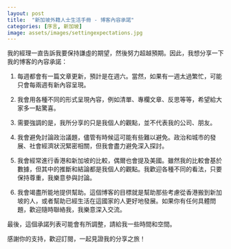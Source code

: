 ```yaml
---
layout: post
title:  "新加坡外籍人士生活手冊 - 博客內容承諾"
categories: [序言, 新加坡]
image: assets/images/settingexpectations.jpg
---
```

我的經理一直告訴我要保持謙虛的期望，然後努力超越預期。因此，我想分享一下我的博客的內容承諾：

1. 每週都會有一篇文章更新，預計是在週六。當然，如果有一週太過繁忙，可能只會每兩週有新內容呈現。

2. 我會用各種不同的形式呈現內容，例如清單、專欄文章、反思等等，希望給大家多一點驚喜。

3. 需要強調的是，我所分享的只是我個人的觀點，並不代表我的公司、朋友。

4. 我會避免討論政治議題，儘管有時候這可能有些難以避免。政治和城市的發展、社會經濟狀況緊密相關，但我會盡力避免深入探討。

5. 我會經常進行香港和新加坡的比較，偶爾也會提及美國。雖然我的比較會基於數據，但其中的推斷和結論都是我個人的觀點。我歡迎各種不同的看法，只要保持尊重，我樂意參與討論。

6. 我會竭盡所能地提供幫助。這個博客的目標就是幫助那些考慮從香港搬到新加坡的人，或者幫助已經生活在這國家的人更好地發展。如果你有任何具體問題，歡迎隨時聯絡我，我樂意深入交流。

最後，這個承諾列表可能會有所調整，請給我一些時間和空間。

感謝你的支持，歡迎訂閱，一起見證我的分享之旅！
